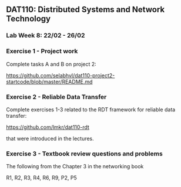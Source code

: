 ## DAT110: Distributed Systems and Network Technology

### Lab Week 8: 22/02 - 26/02

### Exercise 1 - Project work

Complete tasks A and B on project 2:

https://github.com/selabhvl/dat110-project2-startcode/blob/master/README.md

### Exercise 2 - Reliable Data Transfer

Complete exercises 1-3 related to the RDT framework for reliable data transfer:

https://github.com/lmkr/dat110-rdt

that were introduced in the lectures.

### Exercise 3 - Textbook review questions and problems

The following from the Chapter 3 in the networking book

R1, R2, R3, R4, R6, R9, P2, P5
